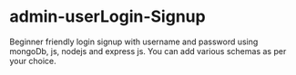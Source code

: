 # admin-userLogin-Signup

Beginner friendly login signup with username and password using mongoDb, js, nodejs and express js. You can add various schemas as per your choice.
